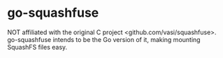 # go-squashfuse
NOT affiliated with the original C project &lt;github.com/vasi/squashfuse>. go-squashfuse intends to be the Go version of it, making mounting SquashFS files easy.

